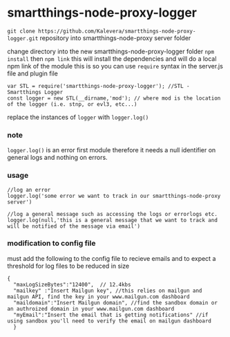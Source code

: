 # smartthings-node-proxy-logger

```git clone https://github.com/Kalevera/smartthings-node-proxy-logger.git``` repository into smartthings-node-proxy server folder

change directory into the new smartthings-node-proxy-logger folder
``` npm install ``` then ``` npm link ``` this will install the dependencies and will do a local npm link of the module this is so you can use ```require``` syntax in the server.js file and plugin file
```
var STL = require('smartthings-node-proxy-logger'); //STL - Smartthings Logger
const logger = new STL(__dirname,'mod'); // where mod is the location of the logger (i.e. stnp, or evl3, etc...)
```
replace the instances of ```logger``` with ```logger.log()```
### note 
```logger.log()``` is an error first module therefore it needs a null identifier on general logs and nothing on errors.

### usage
```
//log an error
logger.log('some error we want to track in our smartthings-node-proxy server')

//log a general message such as accessing the logs or errorlogs etc.
logger.log(null,'this is a general message that we want to track and will be notified of the message via email')

```

### modification to config file

must add the following to the config file to recieve emails and to expect a threshold for log files to be reduced in size
```
{
  "maxLogSizeBytes":"12400",  // 12.4kbs                 
  "mailkey" :"Insert Mailgun key", //this relies on mailgun and mailgun API, find the key in your www.mailgun.com dashboard
  "maildomain":"Insert Mailgun domain", //find the sandbox domain or an authroized domain in your www.mailgun.com dashboard
  "myEmail":"Insert the email that is getting notifications" //if using sandbox you'll need to verify the email on mailgun dashboard
  }
```
